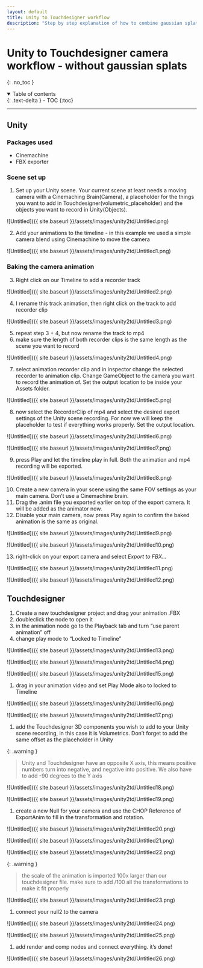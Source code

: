 ```yaml
---
layout: default
title: Unity to Touchdesigner workflow
description: "Step by step explanation of how to combine gaussian splats and volumetrics using Unity 3D and Touchdesigner"
---
```


# Unity to Touchdesigner camera workflow - without gaussian splats
{: .no_toc }

<details open markdown="block">
  <summary>
    Table of contents
  </summary>
  {: .text-delta }
- TOC
{:toc}
</details>

 ---

## Unity

### Packages used

- Cinemachine
- FBX exporter

### Scene set up

1. Set up your Unity scene. Your current scene at least needs a moving camera with a Cinemaching Brain(Camera), a placeholder for the things you want to add in Touchdesigner(volumetric_placeholder) and the objects you want to record in Unity(Objects).

![Untitled]({{ site.baseurl }}/assets/images/unity2td/Untitled.png)

2. Add your animations to the timeline - in this example we used a simple camera blend using Cinemachine to move the camera

![Untitled]({{ site.baseurl }}/assets/images/unity2td/Untitled1.png)

### Baking the camera animation

3. Right click on our Timeline to add a recorder track

![Untitled]({{ site.baseurl }}/assets/images/unity2td/Untitled2.png)

4. I rename this track animation, then right click on the track to add recorder clip

![Untitled]({{ site.baseurl }}/assets/images/unity2td/Untitled3.png)

5. repeat step 3 + 4, but now rename the track to mp4
6. make sure the length of both recorder clips is the same length as the scene you want to record

![Untitled]({{ site.baseurl }}/assets/images/unity2td/Untitled4.png)

7. select animation recorder clip and in inspector change the selected recorder to animation clip. Change GameObject to the camera you want to record the animation of. Set the output location to be inside your Assets folder.

![Untitled]({{ site.baseurl }}/assets/images/unity2td/Untitled5.png)

8. now select the RecorderClip of mp4 and select the desired export settings of the Unity scene recording. For now we will keep the placeholder to test if everything works properly. Set the output location.

![Untitled]({{ site.baseurl }}/assets/images/unity2td/Untitled6.png)

![Untitled]({{ site.baseurl }}/assets/images/unity2td/Untitled7.png)

9. press Play and let the timeline play in full. Both the animation and mp4 recording will be exported.

![Untitled]({{ site.baseurl }}/assets/images/unity2td/Untitled8.png)

10. Create a new camera in your scene using the same FOV settings as your main camera. Don’t use a Cinemachine brain. 
11. Drag the .anim file you exported earlier on top of the export camera. It will be added as the animator now. 
12. Disable your main camera, now press Play again to confirm the baked animation is the same as original.

![Untitled]({{ site.baseurl }}/assets/images/unity2td/Untitled9.png)

![Untitled]({{ site.baseurl }}/assets/images/unity2td/Untitled10.png)

13. right-click on your export camera and select *Export to FBX…*

![Untitled]({{ site.baseurl }}/assets/images/unity2td/Untitled11.png)

![Untitled]({{ site.baseurl }}/assets/images/unity2td/Untitled12.png)

## Touchdesigner

1. Create a new touchdesigner project and drag your animation .FBX
2. doubleclick the node to open it
3. in the animation node go to the Playback tab and turn “use parent animation” off
4. change play mode to “Locked to Timeline”

![Untitled]({{ site.baseurl }}/assets/images/unity2td/Untitled13.png)

![Untitled]({{ site.baseurl }}/assets/images/unity2td/Untitled14.png)

![Untitled]({{ site.baseurl }}/assets/images/unity2td/Untitled15.png)

1. drag in your animation video and set Play Mode also to locked to Timeline

![Untitled]({{ site.baseurl }}/assets/images/unity2td/Untitled16.png)

![Untitled]({{ site.baseurl }}/assets/images/unity2td/Untitled17.png)

1. add the Touchdesigner 3D components you wish to add to your Unity scene recording, in this case it is Volumetrics. Don’t forget to add the same offset as the placeholder in Unity 

{: .warning }
> Unity and Touchdesigner have an opposite X axis, this means positive numbers turn into negative, and negative into positive. We also have to add -90 degrees to the Y axis

![Untitled]({{ site.baseurl }}/assets/images/unity2td/Untitled18.png)

![Untitled]({{ site.baseurl }}/assets/images/unity2td/Untitled19.png)

1. create a new Null for your camera and use the CHOP Reference of ExportAnim to fill in the transformation and rotation.

![Untitled]({{ site.baseurl }}/assets/images/unity2td/Untitled20.png)

![Untitled]({{ site.baseurl }}/assets/images/unity2td/Untitled21.png)

![Untitled]({{ site.baseurl }}/assets/images/unity2td/Untitled22.png)


{: .warning }
> the scale of the animation is imported 100x larger than our touchdesigner file. make sure to add /100 all the transformations to make it fit properly

![Untitled]({{ site.baseurl }}/assets/images/unity2td/Untitled23.png)


1. connect your null2 to the camera

![Untitled]({{ site.baseurl }}/assets/images/unity2td/Untitled24.png)

![Untitled]({{ site.baseurl }}/assets/images/unity2td/Untitled25.png)

1. add render and comp nodes and connect everything. it’s done!

![Untitled]({{ site.baseurl }}/assets/images/unity2td/Untitled26.png)